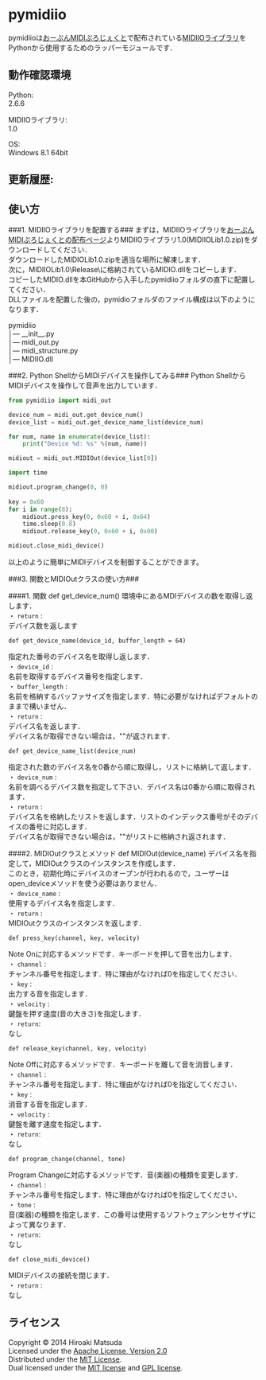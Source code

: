 ﻿pymidiio
======================
pymidiioは[おーぷんMIDIぷろじぇくと][openmidi]で配布されている[MIDIIOライブラリ][midiio]をPythonから使用するためのラッパーモジュールです．   

[openmidi]: http://openmidiproject.sourceforge.jp/  
[midiio]: http://openmidiproject.sourceforge.jp/MIDIIOLibrary.html  

動作確認環境
------
Python:  
2.6.6  

MIDIIOライブラリ:  
1.0   

OS:  
Windows 8.1 64bit  

更新履歴:  
------

 
使い方
------
###1. MIDIIOライブラリを配置する###
まずは，MIDIIOライブラリを[おーぷんMIDIぷろじぇくとの配布ページ][midiio]よりMIDIIOライブラリ1.0(MIDIIOLib1.0.zip)をダウンロードしてください．  
ダウンロードしたMIDIOLib1.0.zipを適当な場所に解凍します．  
次に，MIDIIOLib1.0\Release\に格納されているMIDIO.dllをコピーします．  
コピーしたMIDIO.dllを本GitHubから入手したpymidiioフォルダの直下に配置してください．  
DLLファイルを配置した後の，pymidioフォルダのファイル構成は以下のようになります．  

pymidiio  
│― \_\_init\_\_.py     
│― midi\_out.py    
│― midi\_structure.py    
│― MIDIIO.dll  

###2. Python ShellからMIDIデバイスを操作してみる###
Python ShellからMIDIデバイスを操作して音声を出力しています．  

```python  
from pymidiio import midi_out

device_num = midi_out.get_device_num()
device_list = midi_out.get_device_name_list(device_num)

for num, name in enumerate(device_list):
    print("Device %d: %s" %(num, name))

midiout = midi_out.MIDIOut(device_list[0])

import time

midiout.program_change(0, 0)
    
key = 0x60
for i in range(8):
    midiout.press_key(0, 0x60 + i, 0x64)
    time.sleep(0.8)
    midiout.release_key(0, 0x60 + i, 0x00)

midiout.close_midi_device()  
```  
以上のように簡単にMIDIデバイスを制御することができます。  

###3. 関数とMIDIOutクラスの使い方###

####1. 関数
    def get_device_num()
環境中にあるMDIデバイスの数を取得し返します．  
  ・  `return` :    
    デバイス数を返します  　　
  
    def get_device_name(device_id, buffer_length = 64)
指定れた番号のデバイス名を取得し返します．    
 ・  `device_id` :  
    名前を取得するデバイス番号を指定します．  
 ・  `buffer_length` :  
    名前を格納するバッファサイズを指定します．特に必要がなければデフォルトのままで構いません．  　　  
  ・  `return` :    
    デバイス名を返します．  
    デバイス名が取得できない場合は，""が返されます．    
 
    def get_device_name_list(device_num)
指定された数のデバイス名を0番から順に取得し，リストに格納して返します．    
 ・  `device_num` :  
    名前を調べるデバイス数を指定して下さい．デバイス名は0番から順に取得されます．  
  ・  `return` :    
    デバイス名を格納したリストを返します．リストのインデックス番号がそのデバイスの番号に対応します．  
    デバイス名が取得できない場合は，""がリストに格納され返されます．    

####2. MIDIOutクラスとメソッド
    def MIDIOut(device_name)
デバイス名を指定して，MIDIOutクラスのインスタンスを作成します．  
  このとき，初期化時にデバイスのオープンが行われるので，ユーザーはopen\_deviceメソッドを使う必要はありません．  
 ・  `device_name` :  
    使用するデバイス名を指定します．  
  ・  `return` :  
    MIDIOutクラスのインスタンスを返します．  

    def press_key(channel, key, velocity)
Note Onに対応するメソッドです．キーボードを押して音を出力します．    
 ・  `channel` :    
    チャンネル番号を指定します．特に理由がなければ0を指定してください．       
 ・  `key` :    
    出力する音を指定します．    
 ・  `velocity` :    
    鍵盤を押す速度(音の大きさ)を指定します．    
 ・  `return`:  
    なし

    def release_key(channel, key, velocity)   
 Note Offに対応するメソッドです．キーボードを離して音を消音します．    
 ・  `channel` :    
    チャンネル番号を指定します．特に理由がなければ0を指定してください．       
 ・  `key` :    
    消音する音を指定します．    
 ・  `velocity` :    
    鍵盤を離す速度を指定します．    
 ・  `return`:  
    なし

    def program_change(channel, tone)
Program Changeに対応するメソッドです．音(楽器)の種類を変更します．    
 ・  `channel` :    
    チャンネル番号を指定します．特に理由がなければ0を指定してください．       
 ・  `tone` :    
    音(楽器)の種類を指定します．この番号は使用するソフトウェアシンセサイザによって異なります．    
 ・  `return`:  
    なし

    def close_midi_device()
MIDIデバイスの接続を閉じます．  
 ・  `return` :    
   なし  

ライセンス
----------
Copyright &copy; 2014 Hiroaki Matsuda  
Licensed under the [Apache License, Version 2.0][Apache]  
Distributed under the [MIT License][mit].  
Dual licensed under the [MIT license][MIT] and [GPL license][GPL].  
 
[Apache]: http://www.apache.org/licenses/LICENSE-2.0
[MIT]: http://www.opensource.org/licenses/mit-license.php
[GPL]: http://www.gnu.org/licenses/gpl.html